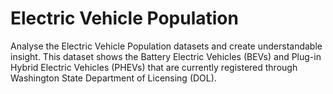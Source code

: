 # Electric Vehicle Population
 Analyse the Electric Vehicle Population datasets and create understandable insight. This dataset shows the Battery Electric Vehicles (BEVs) and Plug-in Hybrid Electric Vehicles (PHEVs) that are currently registered through Washington State Department of Licensing (DOL).
